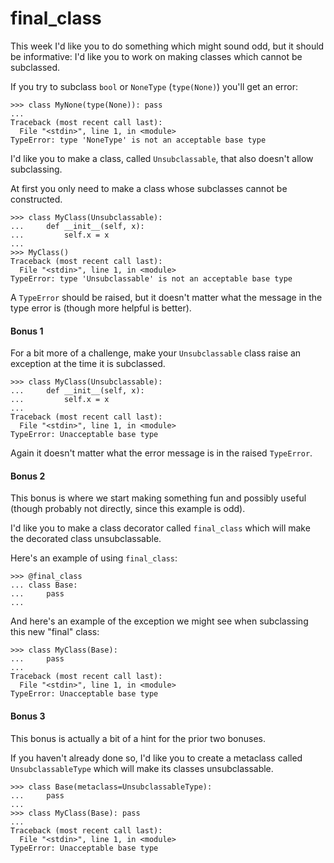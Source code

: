 # final_class

This week I'd like you to do something which might sound odd, but it should be informative: I'd like you to work on 
making classes which cannot be subclassed.

If you try to subclass `bool` or `NoneType` (`type(None)`) you'll get an error:

    >>> class MyNone(type(None)): pass
    ...
    Traceback (most recent call last):
      File "<stdin>", line 1, in <module>
    TypeError: type 'NoneType' is not an acceptable base type

I'd like you to make a class, called `Unsubclassable`, that also doesn't allow subclassing.

At first you only need to make a class whose subclasses cannot be constructed.

    >>> class MyClass(Unsubclassable):
    ...     def __init__(self, x):
    ...         self.x = x
    ...
    >>> MyClass()
    Traceback (most recent call last):
      File "<stdin>", line 1, in <module>
    TypeError: type 'Unsubclassable' is not an acceptable base type

A `TypeError` should be raised, but it doesn't matter what the message in the type error is (though more helpful is 
better).

#### Bonus 1

For a bit more of a challenge, make your `Unsubclassable` class raise an exception at the time it is subclassed.

    >>> class MyClass(Unsubclassable):
    ...     def __init__(self, x):
    ...         self.x = x
    ...
    Traceback (most recent call last):
      File "<stdin>", line 1, in <module>
    TypeError: Unacceptable base type

Again it doesn't matter what the error message is in the raised `TypeError`.

#### Bonus 2

This bonus is where we start making something fun and possibly useful (though probably not directly, since this 
example is odd).

I'd like you to make a class decorator called `final_class` which will make the decorated class unsubclassable.

Here's an example of using `final_class`:

    >>> @final_class
    ... class Base:
    ...     pass
    ...

And here's an example of the exception we might see when subclassing this new "final" class:

    >>> class MyClass(Base):
    ...     pass
    ...
    Traceback (most recent call last):
      File "<stdin>", line 1, in <module>
    TypeError: Unacceptable base type

#### Bonus 3

This bonus is actually a bit of a hint for the prior two bonuses.

If you haven't already done so, I'd like you to create a metaclass called `UnsubclassableType` which will make its 
classes unsubclassable.

    >>> class Base(metaclass=UnsubclassableType):
    ...     pass
    ...
    >>> class MyClass(Base): pass
    ...
    Traceback (most recent call last):
      File "<stdin>", line 1, in <module>
    TypeError: Unacceptable base type
